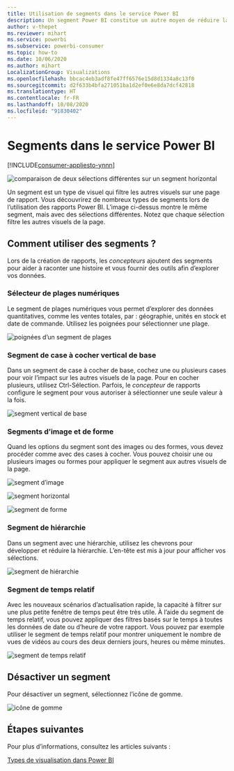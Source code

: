```yaml
---
title: Utilisation de segments dans le service Power BI
description: Un segment Power BI constitue un autre moyen de réduire la partie du jeu de données affichée dans les autres visualisations d’un rapport.
author: v-thepet
ms.reviewer: mihart
ms.service: powerbi
ms.subservice: powerbi-consumer
ms.topic: how-to
ms.date: 10/06/2020
ms.author: mihart
LocalizationGroup: Visualizations
ms.openlocfilehash: bbcac4eb3adf8fe47ff6576e15d8d1334a8c13f0
ms.sourcegitcommit: d2f633b4bfa271051ba1d2ef0e6e8da7dcf42818
ms.translationtype: HT
ms.contentlocale: fr-FR
ms.lasthandoff: 10/08/2020
ms.locfileid: "91830402"
---
```

# <a name="slicers-in-the-power-bi-service"></a>Segments dans le service Power BI

[!INCLUDE[consumer-appliesto-ynnn](../includes/consumer-appliesto-yynn.md)]

![comparaison de deux sélections différentes sur un segment horizontal](media/end-user-slicer/power-bi-slider.png)

Un segment est un type de visuel qui filtre les autres visuels sur une page de rapport. Vous découvrirez de nombreux types de segments lors de l’utilisation des rapports Power BI. L’image ci-dessus montre le même segment, mais avec des sélections différentes. Notez que chaque sélection filtre les autres visuels de la page.  


## <a name="how-to-use-slicers"></a>Comment utiliser des segments ?
Lors de la création de rapports, les *concepteurs* ajoutent des segments pour aider à raconter une histoire et vous fournir des outils afin d’explorer vos données.

### <a name="numeric-range-slicer"></a>Sélecteur de plages numériques
 Le segment de plages numériques vous permet d’explorer des données quantitatives, comme les ventes totales, par : géographie, unités en stock et date de commande. Utilisez les poignées pour sélectionner une plage. 

![poignées d’un segment de plages](media/end-user-slicer/power-bi-handles.png)

### <a name="basic-vertical-checkbox-slicer"></a>Segment de case à cocher vertical de base

Dans un segment de case à cocher de base, cochez une ou plusieurs cases pour voir l’impact sur les autres visuels de la page. Pour en cocher plusieurs, utilisez Ctrl-Sélection. Parfois, le *concepteur* de rapports configure le segment pour vous autoriser à sélectionner une seule valeur à la fois. 

![segment vertical de base](media/end-user-slicer/power-bi-basic.png)

### <a name="image-and-shape-slicers"></a>Segments d’image et de forme
Quand les options du segment sont des images ou des formes, vous devez procéder comme avec des cases à cocher. Vous pouvez choisir une ou plusieurs images ou formes pour appliquer le segment aux autres visuels de la page. 

![segment d’image](media/end-user-slicer/power-bi-image.png)    

![segment horizontal](media/end-user-slicer/power-bi-horizontal.png)    

![segment de forme](media/end-user-slicer/power-bi-boxes.png)

### <a name="hierarchy-slicer"></a>Segment de hiérarchie

Dans un segment avec une hiérarchie, utilisez les chevrons pour développer et réduire la hiérarchie. L’en-tête est mis à jour pour afficher vos sélections.

![segment de hiérarchie](media/end-user-slicer/power-bi-hierarchy.png)

### <a name="relative-time-slicer"></a>Segment de temps relatif
Avec les nouveaux scénarios d’actualisation rapide, la capacité à filtrer sur une plus petite fenêtre de temps peut être très utile.
À l’aide du segment de temps relatif, vous pouvez appliquer des filtres basés sur le temps à toutes les données de date ou d’heure de votre rapport. Vous pouvez par exemple utiliser le segment de temps relatif pour montrer uniquement le nombre de vues de vidéos au cours des deux derniers jours, heures ou même minutes. 

![segment de temps relatif](media/end-user-slicer/power-bi-relative-time.png)

## <a name="deactivate-a-slicer"></a>Désactiver un segment
Pour désactiver un segment, sélectionnez l’icône de gomme.

![icône de gomme](media/end-user-slicer/power-bi-eraser.png)

## <a name="next-steps"></a>Étapes suivantes
Pour plus d’informations, consultez les articles suivants :

[Types de visualisation dans Power BI](end-user-visualizations.md)


